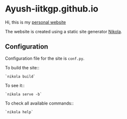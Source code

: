 # Ayush-iitkgp.github.io

Hi, this is my [personal website](https://ayush-iitkgp.github.io/)

The website is created using a static site generator [Nikola](https://getnikola.com/).

## Configuration 

Configuration file for the site is ``conf.py``.

To build the site::

    `nikola build`

To see it::

    `nikola serve -b`

To check all available commands::

    `nikola help`
